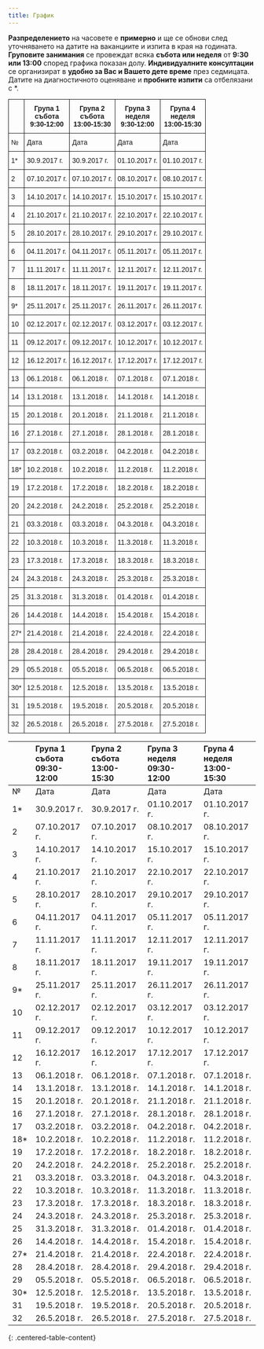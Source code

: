 ```yaml
---
title: График
---
```


**Разпределението** на часовете е **примерно** и ще се обнови след уточняването на датите на ваканциите и изпита в края на годината.
**Груповите занимания** се провеждат всяка **събота или неделя** от **9:30 или 13:00** според графика показан долу.
**Индивидуалните консултации** се организират в **удобно за Вас и Вашето дете време** през седмицата. Датите на диагностичното оценяване и **пробните изпити** са отбелязани с \*.
<center>
<style type="text/css">
.tg  {border-collapse:collapse;border-spacing:0;margin:0px auto;}
.tg td{font-family:Arial, sans-serif;font-size:14px;padding:10px 5px;border-style:solid;border-width:1px;overflow:hidden;word-break:normal;}
.tg th{font-family:Arial, sans-serif;font-size:14px;font-weight:normal;padding:10px 5px;border-style:solid;border-width:1px;overflow:hidden;word-break:normal;}
.tg .tg-yw4l{vertical-align:top}
.tg .tg-amwm{font-weight:bold;text-align:center;vertical-align:top}
</style>
<table class="tg" align="center" style="margin: 0px auto;">
  <tr>
    <th class="tg-yw4l"></th>
    <th class="tg-amwm">Група 1<br>събота<br>9:30-12:00</th>
    <th class="tg-amwm">Група 2<br>събота<br>13:00-15:30</th>
    <th class="tg-amwm">Група 3<br>неделя<br>9:30-12:00</th>
    <th class="tg-amwm">Група 4<br>неделя<br>13:00-15:30</th>
  </tr>
  <tr>
    <td class="tg-yw4l">№</td>
    <td class="tg-yw4l">Дата</td>
    <td class="tg-yw4l">Дата</td>
    <td class="tg-yw4l">Дата</td>
    <td class="tg-yw4l">Дата</td>
  </tr>
  <tr>
    <td class="tg-yw4l">1*</td>
    <td class="tg-yw4l">30.9.2017 г.</td>
    <td class="tg-yw4l">30.9.2017 г.</td>
    <td class="tg-yw4l">01.10.2017 г.</td>
    <td class="tg-yw4l">01.10.2017 г.</td>
  </tr>
  <tr>
    <td class="tg-yw4l">2</td>
    <td class="tg-yw4l">07.10.2017 г.</td>
    <td class="tg-yw4l">07.10.2017 г.</td>
    <td class="tg-yw4l">08.10.2017 г.</td>
    <td class="tg-yw4l">08.10.2017 г.</td>
  </tr>
  <tr>
    <td class="tg-yw4l">3</td>
    <td class="tg-yw4l">14.10.2017 г.</td>
    <td class="tg-yw4l">14.10.2017 г.</td>
    <td class="tg-yw4l">15.10.2017 г.</td>
    <td class="tg-yw4l">15.10.2017 г.</td>
  </tr>
  <tr>
    <td class="tg-yw4l">4</td>
    <td class="tg-yw4l">21.10.2017 г.</td>
    <td class="tg-yw4l">21.10.2017 г.</td>
    <td class="tg-yw4l">22.10.2017 г.</td>
    <td class="tg-yw4l">22.10.2017 г.</td>
  </tr>
  <tr>
    <td class="tg-yw4l">5</td>
    <td class="tg-yw4l">28.10.2017 г.</td>
    <td class="tg-yw4l">28.10.2017 г.</td>
    <td class="tg-yw4l">29.10.2017 г.</td>
    <td class="tg-yw4l">29.10.2017 г.</td>
  </tr>
  <tr>
    <td class="tg-yw4l">6</td>
    <td class="tg-yw4l">04.11.2017 г.</td>
    <td class="tg-yw4l">04.11.2017 г.</td>
    <td class="tg-yw4l">05.11.2017 г.</td>
    <td class="tg-yw4l">05.11.2017 г.</td>
  </tr>
  <tr>
    <td class="tg-yw4l">7</td>
    <td class="tg-yw4l">11.11.2017 г.</td>
    <td class="tg-yw4l">11.11.2017 г.</td>
    <td class="tg-yw4l">12.11.2017 г.</td>
    <td class="tg-yw4l">12.11.2017 г.</td>
  </tr>
  <tr>
    <td class="tg-yw4l">8</td>
    <td class="tg-yw4l">18.11.2017 г.</td>
    <td class="tg-yw4l">18.11.2017 г.</td>
    <td class="tg-yw4l">19.11.2017 г.</td>
    <td class="tg-yw4l">19.11.2017 г.</td>
  </tr>
  <tr>
    <td class="tg-yw4l">9*</td>
    <td class="tg-yw4l">25.11.2017 г.</td>
    <td class="tg-yw4l">25.11.2017 г.</td>
    <td class="tg-yw4l">26.11.2017 г.</td>
    <td class="tg-yw4l">26.11.2017 г.</td>
  </tr>
  <tr>
    <td class="tg-yw4l">10</td>
    <td class="tg-yw4l">02.12.2017 г.</td>
    <td class="tg-yw4l">02.12.2017 г.</td>
    <td class="tg-yw4l">03.12.2017 г.</td>
    <td class="tg-yw4l">03.12.2017 г.</td>
  </tr>
  <tr>
    <td class="tg-yw4l">11</td>
    <td class="tg-yw4l">09.12.2017 г.</td>
    <td class="tg-yw4l">09.12.2017 г.</td>
    <td class="tg-yw4l">10.12.2017 г.</td>
    <td class="tg-yw4l">10.12.2017 г.</td>
  </tr>
  <tr>
    <td class="tg-yw4l">12</td>
    <td class="tg-yw4l">16.12.2017 г.</td>
    <td class="tg-yw4l">16.12.2017 г.</td>
    <td class="tg-yw4l">17.12.2017 г.</td>
    <td class="tg-yw4l">17.12.2017 г.</td>
  </tr>
  <tr>
    <td class="tg-yw4l">13</td>
    <td class="tg-yw4l">06.1.2018 г.</td>
    <td class="tg-yw4l">06.1.2018 г.</td>
    <td class="tg-yw4l">07.1.2018 г.</td>
    <td class="tg-yw4l">07.1.2018 г.</td>
  </tr>
  <tr>
    <td class="tg-yw4l">14</td>
    <td class="tg-yw4l">13.1.2018 г.</td>
    <td class="tg-yw4l">13.1.2018 г.</td>
    <td class="tg-yw4l">14.1.2018 г.</td>
    <td class="tg-yw4l">14.1.2018 г.</td>
  </tr>
  <tr>
    <td class="tg-yw4l">15</td>
    <td class="tg-yw4l">20.1.2018 г.</td>
    <td class="tg-yw4l">20.1.2018 г.</td>
    <td class="tg-yw4l">21.1.2018 г.</td>
    <td class="tg-yw4l">21.1.2018 г.</td>
  </tr>
  <tr>
    <td class="tg-yw4l">16</td>
    <td class="tg-yw4l">27.1.2018 г.</td>
    <td class="tg-yw4l">27.1.2018 г.</td>
    <td class="tg-yw4l">28.1.2018 г.</td>
    <td class="tg-yw4l">28.1.2018 г.</td>
  </tr>
  <tr>
    <td class="tg-yw4l">17</td>
    <td class="tg-yw4l">03.2.2018 г.</td>
    <td class="tg-yw4l">03.2.2018 г.</td>
    <td class="tg-yw4l">04.2.2018 г.</td>
    <td class="tg-yw4l">04.2.2018 г.</td>
  </tr>
  <tr>
    <td class="tg-yw4l">18*</td>
    <td class="tg-yw4l">10.2.2018 г.</td>
    <td class="tg-yw4l">10.2.2018 г.</td>
    <td class="tg-yw4l">11.2.2018 г.</td>
    <td class="tg-yw4l">11.2.2018 г.</td>
  </tr>
  <tr>
    <td class="tg-yw4l">19</td>
    <td class="tg-yw4l">17.2.2018 г.</td>
    <td class="tg-yw4l">17.2.2018 г.</td>
    <td class="tg-yw4l">18.2.2018 г.</td>
    <td class="tg-yw4l">18.2.2018 г.</td>
  </tr>
  <tr>
    <td class="tg-yw4l">20</td>
    <td class="tg-yw4l">24.2.2018 г.</td>
    <td class="tg-yw4l">24.2.2018 г.</td>
    <td class="tg-yw4l">25.2.2018 г.</td>
    <td class="tg-yw4l">25.2.2018 г.</td>
  </tr>
  <tr>
    <td class="tg-yw4l">21</td>
    <td class="tg-yw4l">03.3.2018 г.</td>
    <td class="tg-yw4l">03.3.2018 г.</td>
    <td class="tg-yw4l">04.3.2018 г.</td>
    <td class="tg-yw4l">04.3.2018 г.</td>
  </tr>
  <tr>
    <td class="tg-yw4l">22</td>
    <td class="tg-yw4l">10.3.2018 г.</td>
    <td class="tg-yw4l">10.3.2018 г.</td>
    <td class="tg-yw4l">11.3.2018 г.</td>
    <td class="tg-yw4l">11.3.2018 г.</td>
  </tr>
  <tr>
    <td class="tg-yw4l">23</td>
    <td class="tg-yw4l">17.3.2018 г.</td>
    <td class="tg-yw4l">17.3.2018 г.</td>
    <td class="tg-yw4l">18.3.2018 г.</td>
    <td class="tg-yw4l">18.3.2018 г.</td>
  </tr>
  <tr>
    <td class="tg-yw4l">24</td>
    <td class="tg-yw4l">24.3.2018 г.</td>
    <td class="tg-yw4l">24.3.2018 г.</td>
    <td class="tg-yw4l">25.3.2018 г.</td>
    <td class="tg-yw4l">25.3.2018 г.</td>
  </tr>
  <tr>
    <td class="tg-yw4l">25</td>
    <td class="tg-yw4l">31.3.2018 г.</td>
    <td class="tg-yw4l">31.3.2018 г.</td>
    <td class="tg-yw4l">01.4.2018 г.</td>
    <td class="tg-yw4l">01.4.2018 г.</td>
  </tr>
  <tr>
    <td class="tg-yw4l">26</td>
    <td class="tg-yw4l">14.4.2018 г.</td>
    <td class="tg-yw4l">14.4.2018 г.</td>
    <td class="tg-yw4l">15.4.2018 г.</td>
    <td class="tg-yw4l">15.4.2018 г.</td>
  </tr>
  <tr>
    <td class="tg-yw4l">27*</td>
    <td class="tg-yw4l">21.4.2018 г.</td>
    <td class="tg-yw4l">21.4.2018 г.</td>
    <td class="tg-yw4l">22.4.2018 г.</td>
    <td class="tg-yw4l">22.4.2018 г.</td>
  </tr>
  <tr>
    <td class="tg-yw4l">28</td>
    <td class="tg-yw4l">28.4.2018 г.</td>
    <td class="tg-yw4l">28.4.2018 г.</td>
    <td class="tg-yw4l">29.4.2018 г.</td>
    <td class="tg-yw4l">29.4.2018 г.</td>
  </tr>
  <tr>
    <td class="tg-yw4l">29</td>
    <td class="tg-yw4l">05.5.2018 г.</td>
    <td class="tg-yw4l">05.5.2018 г.</td>
    <td class="tg-yw4l">06.5.2018 г.</td>
    <td class="tg-yw4l">06.5.2018 г.</td>
  </tr>
  <tr>
    <td class="tg-yw4l">30*</td>
    <td class="tg-yw4l">12.5.2018 г.</td>
    <td class="tg-yw4l">12.5.2018 г.</td>
    <td class="tg-yw4l">13.5.2018 г.</td>
    <td class="tg-yw4l">13.5.2018 г.</td>
  </tr>
  <tr>
    <td class="tg-yw4l">31</td>
    <td class="tg-yw4l">19.5.2018 г.</td>
    <td class="tg-yw4l">19.5.2018 г.</td>
    <td class="tg-yw4l">20.5.2018 г.</td>
    <td class="tg-yw4l">20.5.2018 г.</td>
  </tr>
  <tr>
    <td class="tg-yw4l">32</td>
    <td class="tg-yw4l">26.5.2018 г.</td>
    <td class="tg-yw4l">26.5.2018 г.</td>
    <td class="tg-yw4l">27.5.2018 г.</td>
    <td class="tg-yw4l">27.5.2018 г.</td>
  </tr>
</table>
</center>

|     | Група 1 <br> събота <br> 09:30-12:00 | Група 2 <br> събота <br> 13:00-15:30 | Група 3 <br> неделя <br> 09:30-12:00 | Група 4 <br> неделя <br> 13:00-15:30|
|:----|:--------------|:--------------|:--------------|:--------------|
| №   | Дата          | Дата          | Дата          | Дата          |
| 1*  | 30.9.2017 г.  | 30.9.2017 г.  | 01.10.2017 г. | 01.10.2017 г. |
| 2   | 07.10.2017 г. | 07.10.2017 г. | 08.10.2017 г. | 08.10.2017 г. |
| 3   | 14.10.2017 г. | 14.10.2017 г. | 15.10.2017 г. | 15.10.2017 г. |
| 4   | 21.10.2017 г. | 21.10.2017 г. | 22.10.2017 г. | 22.10.2017 г. |
| 5   | 28.10.2017 г. | 28.10.2017 г. | 29.10.2017 г. | 29.10.2017 г. |
| 6   | 04.11.2017 г. | 04.11.2017 г. | 05.11.2017 г. | 05.11.2017 г. |
| 7   | 11.11.2017 г. | 11.11.2017 г. | 12.11.2017 г. | 12.11.2017 г. |
| 8   | 18.11.2017 г. | 18.11.2017 г. | 19.11.2017 г. | 19.11.2017 г. |
| 9*  | 25.11.2017 г. | 25.11.2017 г. | 26.11.2017 г. | 26.11.2017 г. |
| 10  | 02.12.2017 г. | 02.12.2017 г. | 03.12.2017 г. | 03.12.2017 г. |
| 11  | 09.12.2017 г. | 09.12.2017 г. | 10.12.2017 г. | 10.12.2017 г. |
| 12  | 16.12.2017 г. | 16.12.2017 г. | 17.12.2017 г. | 17.12.2017 г. |
| 13  | 06.1.2018 г.  | 06.1.2018 г.  | 07.1.2018 г.  | 07.1.2018 г.  |
| 14  | 13.1.2018 г.  | 13.1.2018 г.  | 14.1.2018 г.  | 14.1.2018 г.  |
| 15  | 20.1.2018 г.  | 20.1.2018 г.  | 21.1.2018 г.  | 21.1.2018 г.  |
| 16  | 27.1.2018 г.  | 27.1.2018 г.  | 28.1.2018 г.  | 28.1.2018 г.  |
| 17  | 03.2.2018 г.  | 03.2.2018 г.  | 04.2.2018 г.  | 04.2.2018 г.  |
| 18* | 10.2.2018 г.  | 10.2.2018 г.  | 11.2.2018 г.  | 11.2.2018 г.  |
| 19  | 17.2.2018 г.  | 17.2.2018 г.  | 18.2.2018 г.  | 18.2.2018 г.  |
| 20  | 24.2.2018 г.  | 24.2.2018 г.  | 25.2.2018 г.  | 25.2.2018 г.  |
| 21  | 03.3.2018 г.  | 03.3.2018 г.  | 04.3.2018 г.  | 04.3.2018 г.  |
| 22  | 10.3.2018 г.  | 10.3.2018 г.  | 11.3.2018 г.  | 11.3.2018 г.  |
| 23  | 17.3.2018 г.  | 17.3.2018 г.  | 18.3.2018 г.  | 18.3.2018 г.  |
| 24  | 24.3.2018 г.  | 24.3.2018 г.  | 25.3.2018 г.  | 25.3.2018 г.  |
| 25  | 31.3.2018 г.  | 31.3.2018 г.  | 01.4.2018 г.  | 01.4.2018 г.  |
| 26  | 14.4.2018 г.  | 14.4.2018 г.  | 15.4.2018 г.  | 15.4.2018 г.  |
| 27* | 21.4.2018 г.  | 21.4.2018 г.  | 22.4.2018 г.  | 22.4.2018 г.  |
| 28  | 28.4.2018 г.  | 28.4.2018 г.  | 29.4.2018 г.  | 29.4.2018 г.  |
| 29  | 05.5.2018 г.  | 05.5.2018 г.  | 06.5.2018 г.  | 06.5.2018 г.  |
| 30* | 12.5.2018 г.  | 12.5.2018 г.  | 13.5.2018 г.  | 13.5.2018 г.  |
| 31  | 19.5.2018 г.  | 19.5.2018 г.  | 20.5.2018 г.  | 20.5.2018 г.  |
| 32  | 26.5.2018 г.  | 26.5.2018 г.  | 27.5.2018 г.  | 27.5.2018 г.  |
{: .centered-table-content}
